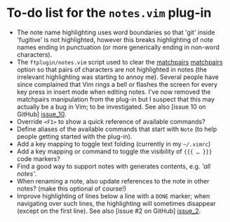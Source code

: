 # To-do list for the `notes.vim` plug-in

 * The note name highlighting uses word boundaries so that 'git' inside 'fugitive' is not highlighted, however this breaks highlighting of note names ending in punctuation (or more generically ending in non-word characters).
 * The `ftplugin/notes.vim` script used to clear the [matchpairs] [matchpairs] option so that pairs of characters are not highlighted in notes (the irrelevant highlighting was starting to annoy me). Several people have since complained that Vim rings a bell or flashes the screen for every key press in insert mode when editing notes. I've now removed the matchpairs manipulation from the plug-in but I suspect that this may actually be a bug in Vim; to be investigated. See also [issue 10 on GitHub] [issue_10].
 * Override `<F1>` to show a quick reference of available commands?
 * Define aliases of the available commands that start with `Note` (to help people getting started with the plug-in).
 * Add a key mapping to toggle text folding (currently in my `~/.vimrc`)
 * Add a key mapping or command to toggle the visibility of `{{{ … }}}` code markers?
 * Find a good way to support notes with generates contents, e.g. *'all notes'*.
 * When renaming a note, also update references to the note in other notes? (make this optional of course!)
 * Improve highlighting of lines below a line with a `DONE` marker; when navigating over such lines, the highlighting will sometimes disappear (except on the first line). See also [issue #2 on GitHub] [issue_2].

[issue_2]: https://github.com/vnotes/vim-notes/issues/2
[issue_10]: https://github.com/vnotes/vim-notes/issues/10
[matchpairs]: http://vimdoc.sourceforge.net/htmldoc/options.html#%27matchpairs%27
